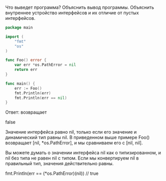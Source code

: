 Что выведет программа? Объяснить вывод программы. Объяснить внутреннее устройство интерфейсов и их отличие от пустых интерфейсов.

```go
package main

import (
	"fmt"
	"os"
)

func Foo() error {
	var err *os.PathError = nil
	return err
}

func main() {
	err := Foo()
	fmt.Println(err)
	fmt.Println(err == nil)
}
```

Ответ:
возвращает

<nil>
false

Значение интерфейса равно nil, только если его значение и динамический тип равны nil. 
В приведенном выше примере Foo() возвращает [nil, *os.PathError], и мы сравниваем его с [nil, nil].

Вы можете думать о значении интерфейса nil как о типизированном, и nil без типа не равен nil с типом. 
Если мы конвертируем nil в правильный тип, значения действительно равны.

fmt.Println(err == (*os.PathError)(nil)) // true

